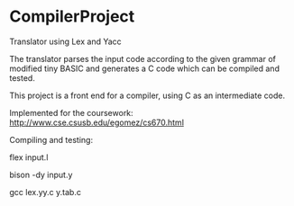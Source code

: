 # CompilerProject
Translator using Lex and Yacc

The translator parses the input code according to the given grammar of modified tiny BASIC and generates a C code which can be compiled and tested. 

This project is a front end for a compiler, using C as an intermediate code.

Implemented for the coursework: http://www.cse.csusb.edu/egomez/cs670.html

Compiling and testing:

flex input.l

bison -dy input.y

gcc lex.yy.c y.tab.c

